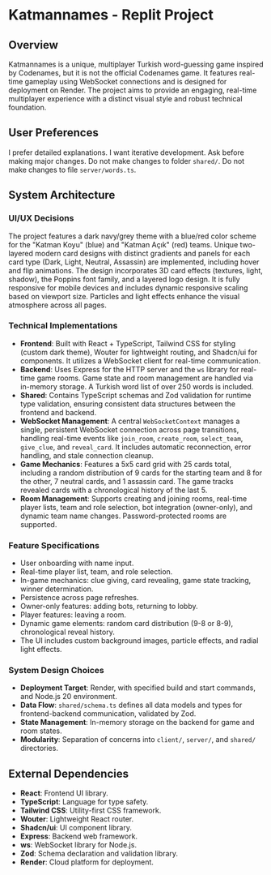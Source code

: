 # Katmannames - Replit Project

## Overview

Katmannames is a unique, multiplayer Turkish word-guessing game inspired by Codenames, but it is not the official Codenames game. It features real-time gameplay using WebSocket connections and is designed for deployment on Render. The project aims to provide an engaging, real-time multiplayer experience with a distinct visual style and robust technical foundation.

## User Preferences

I prefer detailed explanations.
I want iterative development.
Ask before making major changes.
Do not make changes to folder `shared/`.
Do not make changes to file `server/words.ts`.

## System Architecture

### UI/UX Decisions
The project features a dark navy/grey theme with a blue/red color scheme for the "Katman Koyu" (blue) and "Katman Açık" (red) teams. Unique two-layered modern card designs with distinct gradients and panels for each card type (Dark, Light, Neutral, Assassin) are implemented, including hover and flip animations. The design incorporates 3D card effects (textures, light, shadow), the Poppins font family, and a layered logo design. It is fully responsive for mobile devices and includes dynamic responsive scaling based on viewport size. Particles and light effects enhance the visual atmosphere across all pages.

### Technical Implementations
- **Frontend**: Built with React + TypeScript, Tailwind CSS for styling (custom dark theme), Wouter for lightweight routing, and Shadcn/ui for components. It utilizes a WebSocket client for real-time communication.
- **Backend**: Uses Express for the HTTP server and the `ws` library for real-time game rooms. Game state and room management are handled via in-memory storage. A Turkish word list of over 250 words is included.
- **Shared**: Contains TypeScript schemas and Zod validation for runtime type validation, ensuring consistent data structures between the frontend and backend.
- **WebSocket Management**: A central `WebSocketContext` manages a single, persistent WebSocket connection across page transitions, handling real-time events like `join_room`, `create_room`, `select_team`, `give_clue`, and `reveal_card`. It includes automatic reconnection, error handling, and stale connection cleanup.
- **Game Mechanics**: Features a 5x5 card grid with 25 cards total, including a random distribution of 9 cards for the starting team and 8 for the other, 7 neutral cards, and 1 assassin card. The game tracks revealed cards with a chronological history of the last 5.
- **Room Management**: Supports creating and joining rooms, real-time player lists, team and role selection, bot integration (owner-only), and dynamic team name changes. Password-protected rooms are supported.

### Feature Specifications
- User onboarding with name input.
- Real-time player list, team, and role selection.
- In-game mechanics: clue giving, card revealing, game state tracking, winner determination.
- Persistence across page refreshes.
- Owner-only features: adding bots, returning to lobby.
- Player features: leaving a room.
- Dynamic game elements: random card distribution (9-8 or 8-9), chronological reveal history.
- The UI includes custom background images, particle effects, and radial light effects.

### System Design Choices
- **Deployment Target**: Render, with specified build and start commands, and Node.js 20 environment.
- **Data Flow**: `shared/schema.ts` defines all data models and types for frontend-backend communication, validated by Zod.
- **State Management**: In-memory storage on the backend for game and room states.
- **Modularity**: Separation of concerns into `client/`, `server/`, and `shared/` directories.

## External Dependencies

- **React**: Frontend UI library.
- **TypeScript**: Language for type safety.
- **Tailwind CSS**: Utility-first CSS framework.
- **Wouter**: Lightweight React router.
- **Shadcn/ui**: UI component library.
- **Express**: Backend web framework.
- **ws**: WebSocket library for Node.js.
- **Zod**: Schema declaration and validation library.
- **Render**: Cloud platform for deployment.